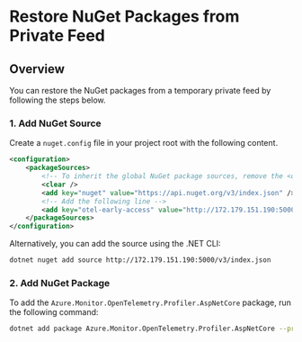 # Restore NuGet Packages from Private Feed

## Overview

You can restore the NuGet packages from a temporary private feed by following the steps below.

### 1. Add NuGet Source

Create a `nuget.config` file in your project root with the following content.

```xml
<configuration>
    <packageSources>
        <!-- To inherit the global NuGet package sources, remove the <clear/> line below -->
        <clear />
        <add key="nuget" value="https://api.nuget.org/v3/index.json" />
        <!-- Add the following line -->
        <add key="otel-early-access" value="http://172.179.151.190:5000/v3/index.json" /> 
    </packageSources>
</configuration>
```

Alternatively, you can add the source using the .NET CLI:

```sh
dotnet nuget add source http://172.179.151.190:5000/v3/index.json
```

### 2. Add NuGet Package

To add the `Azure.Monitor.OpenTelemetry.Profiler.AspNetCore` package, run the following command:

```sh
dotnet add package Azure.Monitor.OpenTelemetry.Profiler.AspNetCore --prerelease
```
